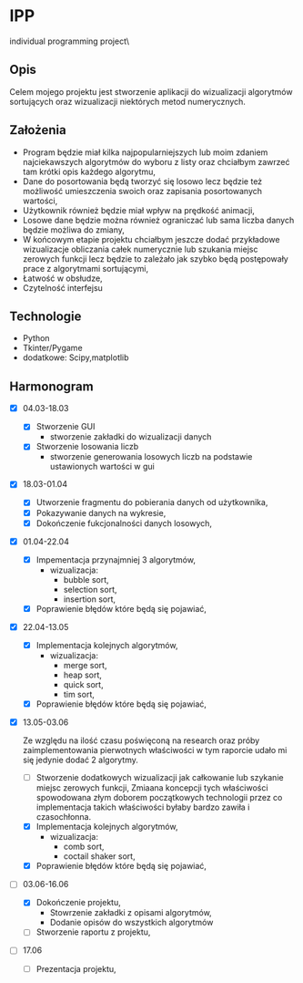 # IPP
 individual programming project\
 
 ## Opis
Celem mojego projektu jest stworzenie aplikacji do wizualizacji algorytmów sortujących oraz wizualizacji niektórych metod numerycznych.

## Założenia
- Program będzie miał kilka najpopularniejszych lub moim zdaniem najciekawszych algorytmów do wyboru z listy oraz chciałbym zawrzeć tam krótki opis każdego algorytmu,
- Dane do posortowania będą tworzyć się losowo lecz będzie też możliwość umieszczenia swoich oraz zapisania posortowanych wartości,
- Użytkownik również będzie miał wpływ na prędkość animacji,
- Losowe dane będzie można również ograniczać lub sama liczba danych będzie możliwa do zmiany,
- W końcowym etapie projektu chciałbym jeszcze dodać przykładowe wizualizacje obliczania całek numerycznie lub szukania miejsc zerowych funkcji lecz będzie to zależało jak szybko będą postępowały prace z algorytmami sortującymi,
- Łatwość w obsłudze,
- Czytelność interfejsu
 
 ## Technologie
* Python
* Tkinter/Pygame
* dodatkowe: Scipy,matplotlib
 
## Harmonogram

- [x] 04.03-18.03 
    - [x] Stworzenie GUI
        - stworzenie zakładki do wizualizacji danych
    - [x] Stworzenie losowania liczb 
        - stworzenie generowania losowych liczb na podstawie ustawionych wartości w gui 
- [x] 18.03-01.04 
    - [x] Utworzenie fragmentu do pobierania danych od użytkownika,
    - [x] Pokazywanie danych na wykresie,
    - [x] Dokończenie fukcjonalności danych losowych,
- [x] 01.04-22.04
    - [x] Impementacja przynajmniej 3 algorytmów,
        - wizualizacja:
            - bubble sort,
            - selection sort,
            - insertion sort,
    - [x] Poprawienie błędów które będą się pojawiać,
- [x] 22.04-13.05
    - [x] Implementacja kolejnych algorytmów,
        - wizualizacja:
            - merge sort,
            - heap sort,
            - quick sort,
            - tim sort,
    - [x] Poprawienie błędów które będą się pojawiać,
       
- [x] 13.05-03.06

    Ze względu na ilość czasu poświęconą na research oraz próby zaimplementowania pierwotnych właściwości w tym raporcie udało mi się jedynie dodać 2 algorytmy.
    - [ ] Stworzenie dodatkowych wizualizacji jak całkowanie lub szykanie miejsc zerowych funkcji,
        Zmiaana koncepcji tych właściwości spowodowana złym doborem początkowych technologii przez co implementacja takich właściwości byłaby bardzo zawiła i czasochłonna.
    - [x] Implementacja kolejnych algorytmów,
        - wizualizacja:
            - comb sort,
            - coctail shaker sort,
    - [x] Poprawienie błędów które będą się pojawiać,

- [ ] 03.06-16.06
    - [x] Dokończenie projektu,
        - Stowrzenie zakładki z opisami algorytmów,
        - Dodanie opisów do wszystkich algorytmów
    - [ ] Stworzenie raportu z projektu,
- [ ] 17.06
    - [ ] Prezentacja projektu,
